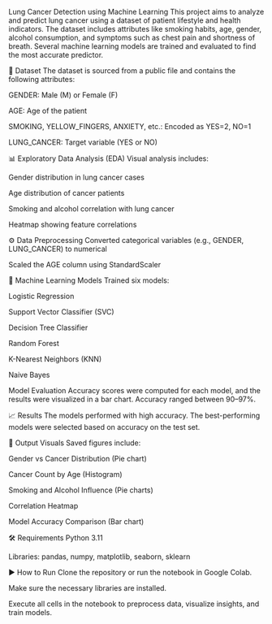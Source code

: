 Lung Cancer Detection using Machine Learning
This project aims to analyze and predict lung cancer using a dataset of patient lifestyle and health indicators. The dataset includes attributes like smoking habits, age, gender, alcohol consumption, and symptoms such as chest pain and shortness of breath. Several machine learning models are trained and evaluated to find the most accurate predictor.

📁 Dataset
The dataset is sourced from a public file and contains the following attributes:

GENDER: Male (M) or Female (F)

AGE: Age of the patient

SMOKING, YELLOW_FINGERS, ANXIETY, etc.: Encoded as YES=2, NO=1

LUNG_CANCER: Target variable (YES or NO)

📊 Exploratory Data Analysis (EDA)
Visual analysis includes:

Gender distribution in lung cancer cases

Age distribution of cancer patients

Smoking and alcohol correlation with lung cancer

Heatmap showing feature correlations

⚙️ Data Preprocessing
Converted categorical variables (e.g., GENDER, LUNG_CANCER) to numerical

Scaled the AGE column using StandardScaler

🤖 Machine Learning Models
Trained six models:

Logistic Regression

Support Vector Classifier (SVC)

Decision Tree Classifier

Random Forest

K-Nearest Neighbors (KNN)

Naive Bayes

Model Evaluation
Accuracy scores were computed for each model, and the results were visualized in a bar chart. Accuracy ranged between 90–97%.

📈 Results
The models performed with high accuracy. The best-performing models were selected based on accuracy on the test set.

📂 Output Visuals
Saved figures include:

Gender vs Cancer Distribution (Pie chart)

Cancer Count by Age (Histogram)

Smoking and Alcohol Influence (Pie charts)

Correlation Heatmap

Model Accuracy Comparison (Bar chart)

🛠 Requirements
Python 3.11

Libraries: pandas, numpy, matplotlib, seaborn, sklearn

▶️ How to Run
Clone the repository or run the notebook in Google Colab.

Make sure the necessary libraries are installed.

Execute all cells in the notebook to preprocess data, visualize insights, and train models.
